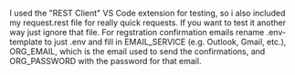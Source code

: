 I used the "REST Client" VS Code extension for testing, so i also included my request.rest file for really quick requests.
If you want to test it another way just ignore that file.
For regstration confirmation emails rename .env-template to just .env and fill in EMAIL_SERVICE (e.g. Outlook, Gmail, etc.), ORG_EMAIL, which is the email used to send the confirmations, and ORG_PASSWORD with the password for that email.